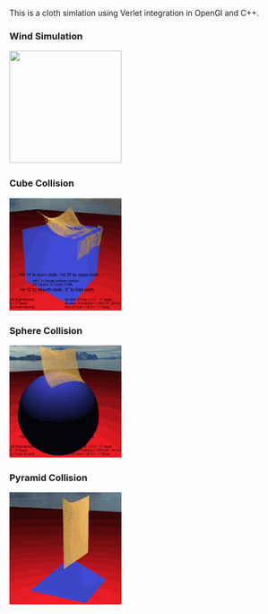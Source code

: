 This is a cloth simlation using Verlet integration in OpenGl and C++.

### Wind Simulation
<img src="https://github.com/Sakyawira/ClothPhysics/blob/master/gifs/WIND.gif?raw=true " width="200" height="200" />

### Cube Collision
<img src="https://github.com/Sakyawira/ClothPhysics/blob/master/gifs/cube.gif?raw=true" width="200" height="200" />

### Sphere Collision
<img src="https://github.com/Sakyawira/ClothPhysics/blob/master/gifs/sphere.gif?raw=true" width="200" height="200" />

### Pyramid Collision
<img src="https://github.com/Sakyawira/ClothPhysics/blob/master/gifs/pyramid.gif?raw=true " width="200" height="200" />
